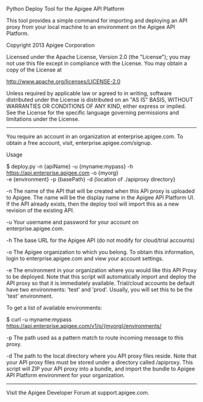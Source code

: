 Python Deploy Tool for the Apigee API Platform

This tool provides a simple command for importing and deploying an API proxy
from your local machine to an environment on the Apigee API Platform.

Copyright 2013 Apigee Corporation

Licensed under the Apache License, Version 2.0 (the "License"); you may 
not use this file except in compliance with the License. You may obtain 
a copy of the License at

http://www.apache.org/licenses/LICENSE-2.0

Unless required by applicable law or agreed to in writing, software
distributed under the License is distributed on an "AS IS" BASIS,
WITHOUT WARRANTIES OR CONDITIONS OF ANY KIND, either express or implied.
See the License for the specific language governing permissions and
limitations under the License.

-------------

You require an account in an organization at enterprise.apigee.com.
To obtain a free account, visit, enterprise.apigee.com/signup.

Usage

$ deploy.py -n {apiName} -u {myname:mypass} -h https://api.enterprise.apigee.com -o {myorg} \
-e {environment} -p {basePath} -d {location of ./apiproxy directory}

-n The name of the API that will be created when this APi proxy is uploaded to Apigee. 
The name will be the display name in the Apigee API Platform UI. If the API already exists,
then the deploy tool will import this as a new revision of the existing API.

-u Your username and password for your account on enterprise.apigee.com.

-h The base URL for the Apigee API (do not modify for cloud/trial accounts)

-o The Apigee organization to which you belong. To obtain this information, login
to enterprise.apigee.com  and view your account settings.

-e The environment in your organization where you would like this API Proxy to be 
deployed. Note that this script will automatically import and deploy the API proxy 
so that it is immediately available. 
Trial/cloud accounts be default have two environments: 'test' and 'prod'.
Usually, you will set this to be the 'test' environment.

To get a list of available environments:

$ curl -u myname:mypass https://api.enterprise.apigee.com/v1/o/{myorg}/environments/

-p The path used as a pattern match to route incoming message to this proxy. 

-d The path to the local directory where you API proxy files reside. Note that your 
API proxy files must be stored under a directory called /apiproxy. This script will 
ZIP your API proxy into a bundle, and import the bundle to Apigee API Platform 
environment for your organization.

----------------

Visit the Apigee Developer Forum at support.apigee.com.